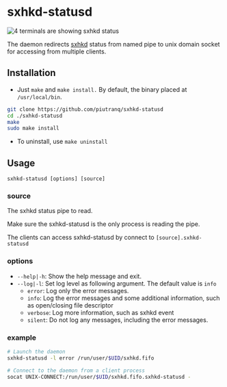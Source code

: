 # sxhkd-statusd

![4 terminals are showing sxhkd status](./img/demo.png)

The daemon redirects [sxhkd](https://github.com/baskerville/sxhkd) status
from named pipe to unix domain socket for accessing from multiple clients.

## Installation
- Just `make` and `make install.` By default, the binary placed at `/usr/local/bin`.
```sh
git clone https://github.com/piutranq/sxhkd-statusd
cd ./sxhkd-statusd
make
sudo make install
```

- To uninstall, use `make uninstall`

## Usage
```
sxhkd-statusd [options] [source]
```

### source
The sxhkd status pipe to read.

Make sure the sxhkd-statusd is the only process is reading the pipe.

The clients can access sxhkd-statusd by connect to `[source].sxhkd-statusd`

### options

- `--help|-h`: Show the help message and exit.
- `--log|-l`: Set log level as following argument. The default value is `info`
    - `error`: Log only the error messages.
    - `info`: Log the error messages and some additional information, such as open/closing file descriptor
    - `verbose`: Log more information, such as sxhkd event
    - `silent`: Do not log any messages, including the error messages.

### example
```sh
# Launch the daemon
sxhkd-statusd -l error /run/user/$UID/sxhkd.fifo

# Connect to the daemon from a client process
socat UNIX-CONNECT:/run/user/$UID/sxhkd.fifo.sxhkd-statusd -
```
